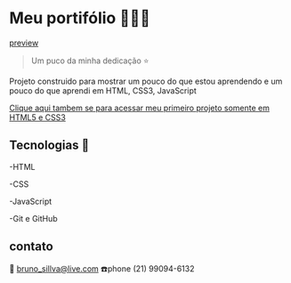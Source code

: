 # Meu portifólio 🧛🏻‍♂️

 [preview](./.github/Spacecowboy.png)

> Um puco da minha dedicação ⭐️

Projeto construido para mostrar um pouco do que estou aprendendo e um pouco do que aprendi em HTML, CSS3, JavaScript

[Clique aqui tambem se para acessar meu primeiro projeto somente em HTML5 e CSS3](https://devbrunold.github.io/NLW--esports-explorer/)

 ## Tecnologias 🔨

-HTML

-CSS

-JavaScript

-Git e GitHub

## contato
📩 bruno_sillva@live.com
☎️phone (21) 99094-6132